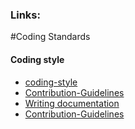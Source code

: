 ### Links:
#Coding Standards
#### Coding style
* [coding-style](https://docs.djangoproject.com/en/dev/internals/contributing/writing-code/coding-style/)
* [Contribution-Guidelines](https://docs.djangoproject.com/en/dev/internals/contributing/)
* [Writing documentation](https://docs.djangoproject.com/en/4.2/internals/contributing/writing-documentation/)
* [Contribution-Guidelines](https://docs.djangoproject.com/en/dev/internals/contributing/)
